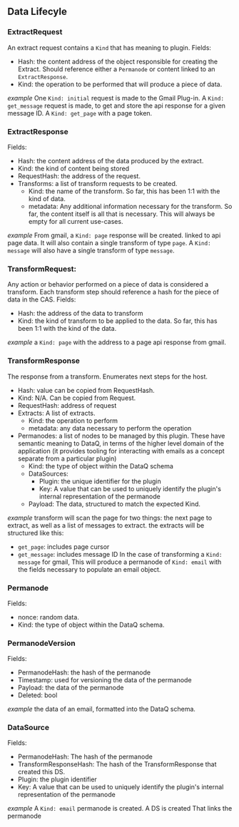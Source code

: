 ## Data Lifecyle

### ExtractRequest
An extract request contains a `Kind` that has meaning to plugin. Fields:
* Hash: the content address of the object responsible for creating the Extract. Should reference either a `Permanode` or content linked to an `ExtractResponse`.
* Kind: the operation to be performed that will produce a piece of data. 

*example*
One `Kind: initial` request is made to the Gmail Plug-in. 
A `Kind: get_message` request is made, to get and store the api response for a given message ID.
A `Kind: get_page` with a page token. 

### ExtractResponse
Fields:
- Hash: the content address of the data produced by the extract. 
- Kind: the kind of content being stored
- RequestHash: the address of the request. 
- Transforms: a list of transform requests to be created. 
	- Kind: the name of the transform. So far, this has been 1:1 with the kind of data. 
	- metadata: Any additional information necessary for the transform. So far, the content itself is all that is necessary. This will always be empty for all current use-cases. 

*example*
From gmail, a `Kind: page` response will be created. linked to api page data. It will also contain a single transform of type `page`. 
A `Kind: message` will also have a single transform of type `message`. 
### TransformRequest:
Any action or behavior performed on a piece of data is considered a transform. Each transform step should reference a hash for the piece of data in the CAS.
Fields:
* Hash: the address of the data to transform
* Kind: the kind of transform to be applied to the data. So far, this has been 1:1 with the kind of the data. 

*example*
a `Kind: page` with the address to a page api response from gmail.

### TransformResponse
The response from a transform. Enumerates next steps for the host. 
* Hash: value can be copied from RequestHash.
* Kind: N/A. Can be copied from Request. 
* RequestHash: address of request
* Extracts: A list of extracts.
	* Kind: the operation to perform
	* metadata: any data necessary to perform the operation
* Permanodes: a list of nodes to be managed by this plugin. These have semantic meaning to DataQ, in terms of the higher level domain of the application (it provides tooling for interacting with emails as a concept separate from a particular plugin)
	* Kind: the type of object within the DataQ schema
	* DataSources:
		* Plugin: the unique identifier for the plugin
		* Key: A value that can be used to uniquely identify the plugin's internal representation of the permanode
	* Payload: The data, structured to match the expected Kind. 

*example*
transform will scan the page for two things: the next page to extract, as well as a list of messages to extract. the extracts will be structured like this:
* `get_page`: includes page cursor
* `get_message`: includes message ID
In the case of transforming a `Kind: message` for gmail, This will produce a permanode of `Kind: email` with the fields necessary to populate an email object. 

### Permanode
Fields:
- nonce: random data. 
- Kind: the type of object within the DataQ schema.

### PermanodeVersion
Fields:
- PermanodeHash: the hash of the permanode
- Timestamp: used for versioning the data of the permanode
- Payload: the data of the permanode
- Deleted: bool

*example*
the data of an email, formatted into the DataQ schema. 
### DataSource
Fields:
* PermanodeHash: The hash of the permanode
* TransformResponseHash: The hash of the TransformResponse that created this DS. 
* Plugin: the plugin identifier
* Key: A value that can be used to uniquely identify the plugin's internal representation of the permanode

*example*
A `Kind: email` permanode is created. A DS is created That links the permanode 
